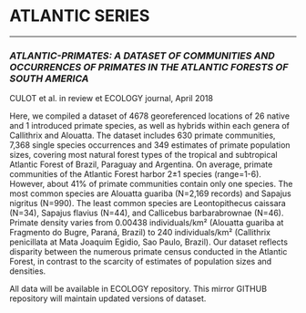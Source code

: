 # ATLANTIC SERIES
--------------------------------------------------------
### ***ATLANTIC-PRIMATES: A DATASET OF COMMUNITIES AND OCCURRENCES OF PRIMATES IN THE ATLANTIC FORESTS OF SOUTH AMERICA***

CULOT et al. in review et ECOLOGY journal, April 2018

Here, we compiled a dataset of 4678 georeferenced locations of 26 native and 1 introduced primate species, as well as hybrids within each genera of Callithrix and Alouatta. The dataset includes 630 primate communities, 7,368 single species occurrences and 349 estimates of primate population sizes, covering most natural forest types of the tropical and subtropical Atlantic Forest of Brazil, Paraguay and Argentina. On average, primate communities of the Atlantic Forest harbor 2±1 species (range=1-6). However, about 41% of primate communities contain only one species. The most common species are Alouatta guariba (N=2,169 records) and Sapajus nigritus (N=990). The least common species are Leontopithecus caissara (N=34), Sapajus flavius (N=44), and Callicebus barbarabrownae (N=46). Primate density varies from 0.00438 individuals/km² (Alouatta guariba at Fragmento do Bugre, Paraná, Brazil) to 240 individuals/km² (Callithrix penicillata at Mata Joaquim Egidio, Sao Paulo, Brazil). Our dataset reflects disparity between the numerous primate census conducted in the Atlantic Forest, in contrast to the scarcity of estimates of population sizes and densities.

All data will be available in ECOLOGY repository. This mirror GITHUB repository will maintain updated versions of dataset.  


